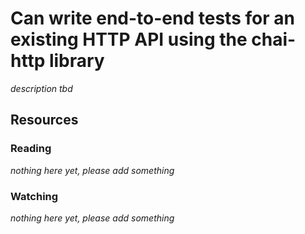 # Can write end-to-end tests for an existing HTTP API using the chai-http library
_description tbd_
## Resources
### Reading
_nothing here yet, please add something_
### Watching
_nothing here yet, please add something_
